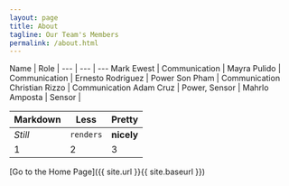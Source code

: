 ```yaml
---
layout: page
title: About
tagline: Our Team's Members
permalink: /about.html
---
```


Name | Role | 
--- | --- | ---
Mark Ewest | Communication |
Mayra Pulido | Communication |
Ernesto Rodriguez | Power
Son Pham | Communication
Christian Rizzo | Communication
Adam Cruz | Power, Sensor |
Mahrlo Amposta | Sensor |

Markdown | Less | Pretty
--- | --- | ---
*Still* | `renders` | **nicely**
1 | 2 | 3


[Go to the Home Page]({{ site.url }}{{ site.baseurl }})
